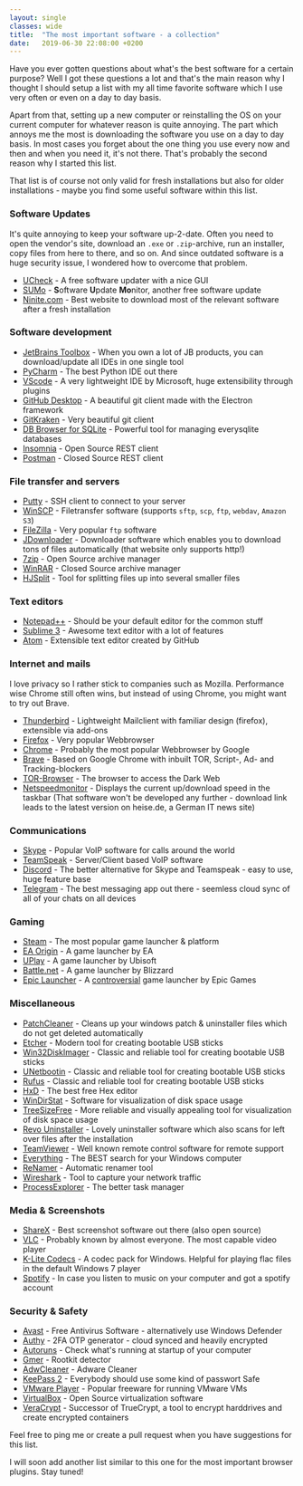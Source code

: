 ```yaml
---
layout: single
classes: wide
title:  "The most important software - a collection"
date:   2019-06-30 22:08:00 +0200
---
```


Have you ever gotten questions about what's the best software for a certain purpose? Well I got these questions a lot and that's the main reason why I thought I should setup a list with my all time favorite software which I use very often or even on a day to day basis.

Apart from that, setting up a new computer or reinstalling the OS on your current computer for whatever reason is quite annoying. The part which annoys me the most is downloading the software you use on a day to day basis. In most cases you forget about the one thing you use every now and then and when you need it, it's not there. That's probably the second reason why I started this list.

That list is of course not only valid for fresh installations but also for older installations - maybe you find some useful software within this list.


### Software Updates
It's quite annoying to keep your software up-2-date. Often you need to open the vendor's site, download an `.exe` or `.zip`-archive, run an installer, copy files from here to there, and so on. And since outdated software is a huge security issue, I wondered how to overcome that problem. 

- [UCheck](https://www.adlice.com/download/ucheck/#download) - A free software updater with a nice GUI
- [SUMo](https://kcsoftwares.com/index.php?sumo) - **S**oftware **U**pdate **Mo**nitor, another free software update
- [Ninite.com](https://ninite.com/) - Best website to download most of the relevant software after a fresh installation

### Software development

- [JetBrains Toolbox](https://www.jetbrains.com/toolbox/app/) - When you own a lot of JB products, you can download/update all IDEs in one single tool
- [PyCharm](https://www.jetbrains.com/pycharm/) - The best Python IDE out there
- [VScode](https://code.visualstudio.com/) - A very lightweight IDE by Microsoft, huge extensibility through plugins
- [GitHub Desktop](https://desktop.github.com/) - A beautiful git client made with the Electron framework
- [GitKraken](https://www.gitkraken.com/) - Very beautiful git client
- [DB Browser for SQLite](https://sqlitebrowser.org/) - Powerful tool for managing everysqlite databases
- [Insomnia](https://insomnia.rest/) - Open Source REST client
- [Postman](https://www.getpostman.com/) - Closed Source REST client

### File transfer and servers

- [Putty](https://www.putty.org/) - SSH client to connect to your server
- [WinSCP](https://winscp.net/eng/docs/lang:de) - Filetransfer software (supports `sftp`, `scp`, `ftp`, `webdav`, `Amazon S3`)
- [FileZilla](https://filezilla-project.org/) - Very popular `ftp` software
- [JDownloader](http://jdownloader.org/) - Downloader software which enables you to download tons of files automatically (that website only supports http!)
- [7zip](https://7-zip.org/) - Open Source archive manager
- [WinRAR](https://www.win-rar.com) - Closed Source archive manager
- [HJSplit](http://www.hjsplit.org/) - Tool for splitting files up into several smaller files

### Text editors
- [Notepad++](https://notepad-plus-plus.org/) - Should be your default editor for the common stuff
- [Sublime 3](https://www.sublimetext.com/) - Awesome text editor with a lot of features
- [Atom](https://atom.io/) - Extensible text editor created by GitHub


### Internet and mails
I love privacy so I rather stick to companies such as Mozilla. Performance wise Chrome still often wins, but instead of using Chrome, you might want to try out Brave.

- [Thunderbird](https://www.mozilla.org/de/thunderbird/) - Lightweight Mailclient with familiar design (firefox), extensible via add-ons
- [Firefox](https://www.mozilla.org/de/firefox/new/) - Very popular Webbrowser
- [Chrome](https://www.google.de/chrome) - Probably the most popular Webbrowser by Google
- [Brave](https://brave.com/) - Based on Google Chrome with inbuilt TOR, Script-, Ad- and Tracking-blockers
- [TOR-Browser](https://www.torproject.org/download/) - The browser to access the Dark Web
- [Netspeedmonitor](https://www.heise.de/download/product/netspeedmonitor-35095) - Displays the current up/download speed in the taskbar (That software won't be developed any further - download link leads to the latest version on heise.de, a German IT news site)

### Communications
- [Skype](https://www.skype.com/de/get-skype/) - Popular VoIP software for calls around the world
- [TeamSpeak](https://www.teamspeak.com/en/) - Server/Client based VoIP software
- [Discord](https://discordapp.com/) - The better alternative for Skype and Teamspeak - easy to use, huge feature base
- [Telegram](https://telegram.org/) - The best messaging app out there - seemless cloud sync of all of your chats on all devices

### Gaming
- [Steam](https://store.steampowered.com) - The most popular game launcher & platform
- [EA Origin](https://www.origin.com/) - A game launcher by EA
- [UPlay](https://uplay.ubisoft.com/) - A game launcher by Ubisoft
- [Battle.net](https://www.blizzard.com/en-us/) - A game launcher by Blizzard
- [Epic Launcher](https://www.epicgames.com/store/) - A [controversial](https://www.reddit.com/r/PhoenixPoint/comments/b0rxdq/epic_game_store_spyware_tracking_and_you/) game launcher by Epic Games

### Miscellaneous
- [PatchCleaner](https://www.homedev.com.au/Free/PatchCleaner) - Cleans up your windows patch & uninstaller files which do not get deleted automatically
- [Etcher](https://etcher.io/) - Modern tool for creating bootable USB sticks
- [Win32DiskImager](https://sourceforge.net/projects/win32diskimager/) - Classic and reliable tool for creating bootable USB sticks
- [UNetbootin](https://unetbootin.github.io/) - Classic and reliable tool for creating bootable USB sticks
- [Rufus](https://rufus.ie/) - Classic and reliable tool for creating bootable USB sticks
- [HxD](https://mh-nexus.de/en/hxd/) - The best free Hex editor
- [WinDirStat](https://windirstat.net/) - Software for visualization of disk space usage
- [TreeSizeFree](https://www.jam-software.de/treesize_free/) - More reliable and visually appealing tool for visualization of disk space usage
- [Revo Uninstaller](https://www.revouninstaller.com/revo_uninstaller_free_download.html) - Lovely uninstaller software which also scans for left over files after the installation
- [TeamViewer](https://www.teamviewer.com/) - Well known remote control software for remote support
- [Everything](https://www.voidtools.com/) - The BEST search for your Windows computer 
- [ReNamer](http://www.den4b.com/products/renamer) - Automatic renamer tool
- [Wireshark](https://www.wireshark.org/download.html) - Tool to capture your network traffic
- [ProcessExplorer](https://docs.microsoft.com/en-us/sysinternals/downloads/process-explorer) - The better task manager

### Media & Screenshots
- [ShareX](https://getsharex.com/) - Best screenshot software out there (also open source)
- [VLC](https://www.videolan.org/vlc/index.de.html) - Probably known by almost everyone. The most capable video player
- [K-Lite Codecs](https://www.codecguide.com/) - A codec pack for Windows. Helpful for playing flac files in the default Windows 7 player
- [Spotify](https://www.spotify.com/) - In case you listen to music on your computer and got a spotify account

### Security & Safety
- [Avast](https://www.avast.com/de-de/index) - Free Antivirus Software - alternatively use Windows Defender
- [Authy](https://authy.com/) - 2FA OTP generator - cloud synced and heavily encrypted
- [Autoruns](https://docs.microsoft.com/en-us/sysinternals/downloads/autoruns) - Check what's running at startup of your computer
- [Gmer](http://www.gmer.net/) - Rootkit detector
- [AdwCleaner](https://de.malwarebytes.com/adwcleaner/) - Adware Cleaner
- [KeePass 2](https://keepass.info/) - Everybody should use some kind of  passwort Safe
- [VMware Player](https://www.mware.com/products/workstation-player.html) - Popular freeware for running VMware VMs
- [VirtualBox](https://www.virtualbox.org/) - Open Source virtualization software
- [VeraCrypt](https://www.veracrypt.fr/en/Downloads.html) - Successor of TrueCrypt, a tool to encrypt harddrives and create encrypted containers

Feel free to ping me or create a pull request when you have suggestions for this list.

I will soon add another list similar to this one for the most important browser plugins. Stay tuned!